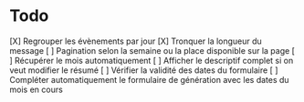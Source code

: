 # Todo
[X] Regrouper les évènements par jour
[X] Tronquer la longueur du message
[ ] Pagination selon la semaine ou la place disponible sur la page
[ ] Récupérer le mois automatiquement
[ ] Afficher le descriptif complet si on veut modifier le résumé
[ ] Vérifier la validité des dates du formulaire
[ ] Compléter automatiquement le formulaire de génération avec les dates du mois en cours

